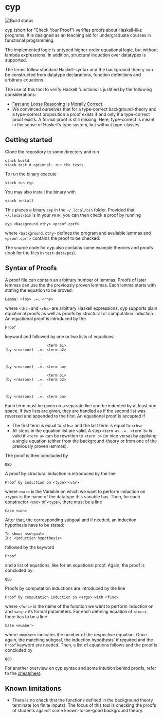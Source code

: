 # cyp

![Build status](https://github.com/lukasstevens/cyp/workflows/test/badge.svg)

cyp (short for "Check Your Proof") verifies proofs about Haskell-like programs. It is designed as an teaching aid for undergraduate courses in functional programming. 

The implemented logic is untyped higher-order equational logic, but without lambda expressions. In addition, structural induction over datatypes is supported.

The terms follow standard Haskell-syntax and the background theory can be constructed from datatype declarations, function definitions and arbitrary equations.

The use of this tool to verify Haskell functions is justified by the following considerations:

  * [Fast and Loose Reasoning is Morally Correct](http://www.cse.chalmers.se/~nad/publications/danielsson-et-al-popl2006.html).
  * We convinced ourselves that for a type-correct background-theory and a type-correct proposition a proof exists if and only if a type-correct proof exists. A formal proof is still missing. Here, type-correct is meant in the sense of Haskell's type system, but without type-classes.


## Getting started

Clone the repository to some directory and run
```
stack build
stack test # optional: run the tests
```
To run the binary execute
```
stack run cyp
```
You may also install the binary with
```
stack install
```
This places a binary `cyp` in the `~/.local/bin` folder.
Provided that `~/.local/bin` is in your `PATH`, you can then check a proof by running
```
cyp <background.cthy> <proof.cprf>
```

where `<background.cthy>` defines the program and available lemmas and `<proof.cprf>` contains the proof to be checked.

The source code for cyp also contains some example theories and proofs (look for the files in `test-data/pos`).


## Syntax of Proofs

A proof file can contain an arbitrary number of lemmas. Proofs of later lemmas can use the the previously proven lemmas. Each lemma starts with stating the equation to be proved:
```
Lemma: <lhs> .=. <rhs>
```

where `<lhs>` and `<rhs>` are arbitrary Haskell expressions. cyp supports plain equational proofs as well as proofs by structural or computation induction. An equational proof is introduced by the
```
Proof
```

keyword and followed by one or two lists of equations:
```
                   <term a1>
(by <reason>)  .=. <term a2>
                .
                .
                .
(by <reason>)  .=. <term an>

                   <term b1>
(by <reason>)  .=. <term b2>
                .
                .
                .
(by <reason>)  .=. <term bn>
```
Each term must be given on a separate line and be indented by at least one space. If two lists are given, they are handled as if the second list was reversed and appended to the first. An equational proof is accepted if

  * The first term is equal to `<lhs>` and the last term is equal to `<rhs>`
  * All steps in the equation list are valid. A step `<term a> .=. <term b>` is valid if `<term a>` can be rewritten to `<term b>` (or vice versa) by applying a single equation (either from the background-theory or from one of the previously proven lemmas).

The proof is then concluded by
``` 
QED
```
A proof by structural induction is introduced by the line
```
Proof by induction on <type> <var>
```
where `<var>` is the Variable on which we want to perform induction on `<type>` is the name of the datatype this variable has. Then, for each constructor `<con>` of `<type>`, there must be a line
```
Case <con>
```
After that, the corresponding subgoal and if needed, an induction hypothesis have to be stated:
```
To show: <subgoal>
IH: <induction hypothesis>
```
followed by the keyword 
```
Proof
```
and a list of equations, like for an equational proof. Again, the proof is concluded by:
```
QED
```

Proofs by computation inductions are introduced by the line
```
Proof by computation induction on <args> with <func>
```
where `<func>` is the name of the function we want to perform induction on and `<args>` its formal parameters. For each defining equation of `<func>`, there has to be a line
```
Case <number>
```
where `<number>` indicates the number of the respective equation. Once again, the matching subgoal, the induction hypothesis' if required and the `Proof` keyword are needed. Then, a list of equations follows and the proof is concluded by
```
QED
```
For another overview on cyp syntax and some intuition behind proofs, refer to the [cheatsheet](cheatsheet.md).

## Known limitations

  * There is no check that the functions defined in the background theory terminate (on finite inputs). The focus of this tool is checking the proofs of students against some known-to-be-good background theory.
